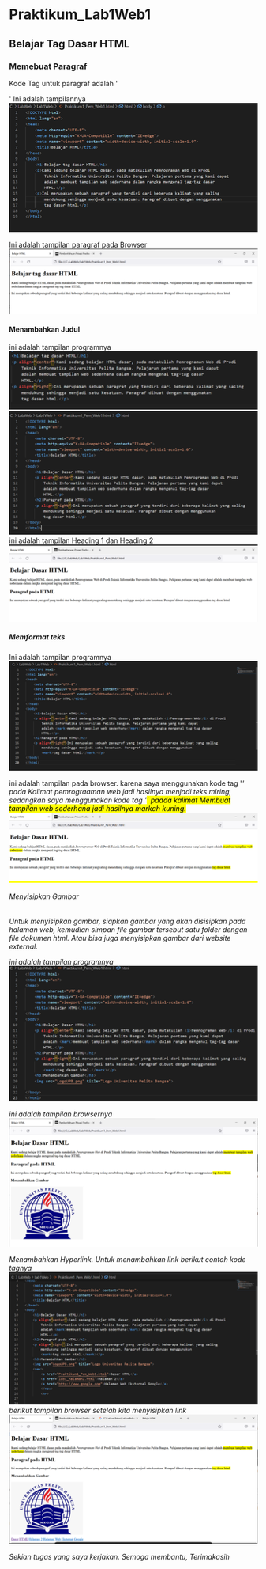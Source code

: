 # Praktikum_Lab1Web1
## Belajar Tag Dasar HTML

### Memebuat Paragraf
Kode Tag untuk paragraf adalah '<p>'
Ini adalah tampilannya
![gambar1](gbrweb/gbr1.png)

Ini adalah tampilan paragraf pada Browser
![gambar](gbrweb/gbr2.png)

#### Menambahkan Judul
ini adalah tampilan programnya
![gambar](gbrweb/gbr3.png)
![gambar](gbrweb/gbr4.png)
ini adalah tampilan Heading 1 dan Heading 2
![gambar](gbrweb/gbr5.png)

##### Memformat teks
Ini adalah tampilan programnya
![gambar](gbrweb/gbr6.png)

ini adalah tampilan pada browser. karena saya menggunakan kode tag '<i>' pada Kalimat pemrograaman web jadi hasilnya menjadi teks miring, sedangkan saya menggunakan kode tag '<mark>' padda kalimat Membuat tampilan web sederhana jadi hasilnya markah kuning.
![gambar](gbrweb/gbr7.png)

###### Menyisipkan Gambar
Untuk menyisipkan gambar, siapkan gambar yang akan disisipkan pada halaman web, kemudian 
simpan file gambar tersebut satu folder dengan file dokumen html. Atau bisa juga menyisipkan 
gambar dari website external.

ini adalah tampilan programnya
![gambar](gbrweb/gbr8.png)

ini adalah tampilan browsernya
![gambar](gbrweb/gbr9.png)

Menambahkan Hyperlink. Untuk menambahkan link berikut contoh kode tagnya
![gambar](gbrweb/gbr10.png)
berikut tampilan browser setelah kita menyisipkan link
![gambar](gbrweb/gbr11.png)

Sekian tugas yang saya kerjakan. Semoga membantu, Terimakasih